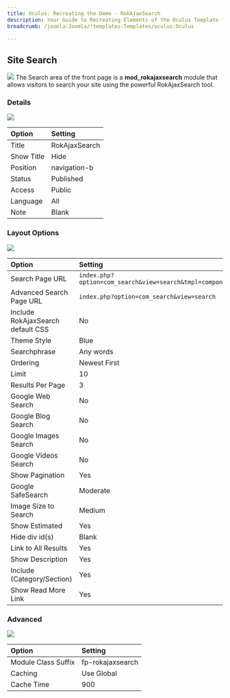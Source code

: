 ```yaml
---
title: Oculus: Recreating the Demo - RokAjaxSearch
description: Your Guide to Recreating Elements of the Oculus Template for Joomla
breadcrumb: /joomla:Joomla/!templates:Templates/oculus:Oculus

---
```


Site Search
-----
![][search]
The Search area of the front page is a **mod_rokajaxsearch** module that allows visitors to search your site using the powerful RokAjaxSearch tool.

### Details
![][ss1]

| Option     | Setting       |  
| :--------- | :------------ |  
| Title      | RokAjaxSearch |  
| Show Title | Hide          |  
| Position   | navigation-b  |  
| Status     | Published     |  
| Access     | Public        |  
| Language   | All           |  
| Note       | Blank         |  

### Layout Options
![][ss2]

| Option                            | Setting                                                 |  
| :-------------------------------- | :------------------------------------------------------ |  
| Search Page URL                   | `index.php?option=com_search&view=search&tmpl=component`|  
| Advanced Search Page URL          | `index.php?option=com_search&view=search`               |  
| Include RokAjaxSearch default CSS | No                                                      |  
| Theme Style                       | Blue                                                    |  
| Searchphrase                      | Any words                                               |  
| Ordering                          | Newest First                                            |  
| Limit                             | 10                                                      |  
| Results Per Page                  | 3                                                       |  
| Google Web Search                 | No                                                      |  
| Google Blog Search                | No                                                      |  
| Google Images Search              | No                                                      |  
| Google Videos Search              | No                                                      |  
| Show Pagination                   | Yes                                                     |  
| Google SafeSearch                 | Moderate                                                |  
| Image Size to Search              | Medium                                                  |  
| Show Estimated                    | Yes                                                     |  
| Hide div id(s)                    | Blank                                                   |  
| Link to All Results               | Yes                                                     |  
| Show Description                  | Yes                                                     |  
| Include (Category/Section)        | Yes                                                     |  
| Show Read More Link               | Yes                                                     |  

### Advanced
![][ss3]

| Option              | Setting          |  
| :------------------ | :--------------- |  
| Module Class Suffix | fp-rokajaxsearch |  
| Caching             | Use Global       |  
| Cache Time          | 900              |  

[search]: assets/search.jpg
[ss1]: assets/search_1.jpeg
[ss2]: assets/search_2.jpeg
[ss3]: assets/search_3.jpeg
